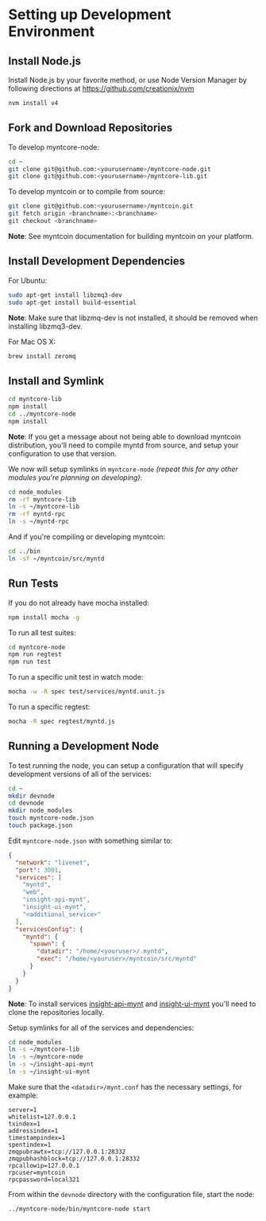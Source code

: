 # Setting up Development Environment

## Install Node.js

Install Node.js by your favorite method, or use Node Version Manager by following directions at https://github.com/creationix/nvm

```bash
nvm install v4
```

## Fork and Download Repositories

To develop myntcore-node:

```bash
cd ~
git clone git@github.com:<yourusername>/myntcore-node.git
git clone git@github.com:<yourusername>/myntcore-lib.git
```

To develop myntcoin or to compile from source:

```bash
git clone git@github.com:<yourusername>/myntcoin.git
git fetch origin <branchname>:<branchname>
git checkout <branchname>
```
**Note**: See myntcoin documentation for building myntcoin on your platform.


## Install Development Dependencies

For Ubuntu:
```bash
sudo apt-get install libzmq3-dev
sudo apt-get install build-essential
```
**Note**: Make sure that libzmq-dev is not installed, it should be removed when installing libzmq3-dev.


For Mac OS X:
```bash
brew install zeromq
```

## Install and Symlink

```bash
cd myntcore-lib
npm install
cd ../myntcore-node
npm install
```
**Note**: If you get a message about not being able to download myntcoin distribution, you'll need to compile myntd from source, and setup your configuration to use that version.


We now will setup symlinks in `myntcore-node` *(repeat this for any other modules you're planning on developing)*:
```bash
cd node_modules
rm -rf myntcore-lib
ln -s ~/myntcore-lib
rm -rf myntd-rpc
ln -s ~/myntd-rpc
```

And if you're compiling or developing myntcoin:
```bash
cd ../bin
ln -sf ~/myntcoin/src/myntd
```

## Run Tests

If you do not already have mocha installed:
```bash
npm install mocha -g
```

To run all test suites:
```bash
cd myntcore-node
npm run regtest
npm run test
```

To run a specific unit test in watch mode:
```bash
mocha -w -R spec test/services/myntd.unit.js
```

To run a specific regtest:
```bash
mocha -R spec regtest/myntd.js
```

## Running a Development Node

To test running the node, you can setup a configuration that will specify development versions of all of the services:

```bash
cd ~
mkdir devnode
cd devnode
mkdir node_modules
touch myntcore-node.json
touch package.json
```

Edit `myntcore-node.json` with something similar to:
```json
{
  "network": "livenet",
  "port": 3001,
  "services": [
    "myntd",
    "web",
    "insight-api-mynt",
    "insight-ui-mynt",
    "<additional_service>"
  ],
  "servicesConfig": {
    "myntd": {
      "spawn": {
        "datadir": "/home/<youruser>/.myntd",
        "exec": "/home/<youruser>/myntcoin/src/myntd"
      }
    }
  }
}
```

**Note**: To install services [insight-api-mynt](https://github.com/silence48/insight-api-mynt) and [insight-ui-mynt](https://github.com/silence48/insight-ui-mynt) you'll need to clone the repositories locally.

Setup symlinks for all of the services and dependencies:

```bash
cd node_modules
ln -s ~/myntcore-lib
ln -s ~/myntcore-node
ln -s ~/insight-api-mynt
ln -s ~/insight-ui-mynt
```

Make sure that the `<datadir>/mynt.conf` has the necessary settings, for example:
```
server=1
whitelist=127.0.0.1
txindex=1
addressindex=1
timestampindex=1
spentindex=1
zmqpubrawtx=tcp://127.0.0.1:28332
zmqpubhashblock=tcp://127.0.0.1:28332
rpcallowip=127.0.0.1
rpcuser=myntcoin
rpcpassword=local321
```

From within the `devnode` directory with the configuration file, start the node:
```bash
../myntcore-node/bin/myntcore-node start
```
